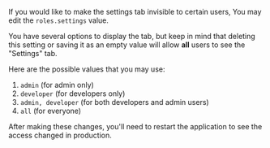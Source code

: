 If you would like to make the settings tab invisible to certain users,
You may edit the `roles.settings` value.

You have several options to display the tab, but keep in mind that deleting
this setting or saving it as an empty value will allow **all** users to see 
the "Settings" tab.

Here are the possible values that you may use:

1. `admin` (for admin only)
2. `developer` (for developers only)
3. `admin, developer` (for both developers and admin users)
4. `all` (for everyone)

After making these changes, you'll need to restart the application to see
the access changed in production.